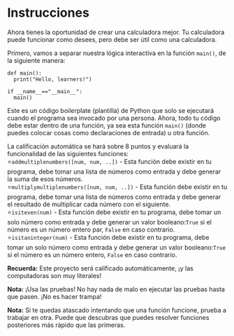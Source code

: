 # Instrucciones

Ahora tienes la oportunidad de crear una calculadora mejor. Tu calculadora puede funcionar como desees, pero debe ser útil como una calculadora.

Primero, vamos a separar nuestra lógica interactiva en la función `main()`, de la siguiente manera:

```
def main():
  print("Hello, learners!")

if __name__=="__main__":
  main()
```

Este es un código boilerplate (plantilla) de Python que solo se ejecutará cuando el programa sea invocado por una persona. Ahora, todo tu código debe estar dentro de una función, ya sea esta función `main()` (donde puedes colocar cosas como declaraciones de entrada) u otra función.

La calificación automática se hará sobre 8 puntos y evaluará la funcionalidad de las siguientes funciones:  
⭐`addmultiplenumbers([num, num, ..])` - Esta función debe existir en tu programa, debe tomar una lista de números como entrada y debe generar la suma de esos números.  
⭐`multiplymultiplenumbers([num, num, ..])` - Esta función debe existir en tu programa, debe tomar una lista de números como entrada y debe generar el resultado de multiplicar cada número con el siguiente.  
⭐`isiteven(num)` - Esta función debe existir en tu programa, debe tomar un solo número como entrada y debe generar un valor booleano:`True`  si el número es un número entero par, `False` en caso contrario.  
⭐`isitaninteger(num)` - Esta función debe existir en tu programa, debe tomar un solo número como entrada y debe generar un valor booleano:`True` si el número es un número entero, `False` en caso contrario.

**Recuerda:** Este proyecto será calificado automáticamente, ¡y las computadoras son muy literales!

**Nota:** ¡Usa las pruebas! No hay nada de malo en ejecutar las pruebas hasta que pasen. ¡No es hacer trampa!

**Nota:** Si te quedas atascado intentando que una función funcione, prueba a trabajar en otra. Puede que descubras que puedes resolver funciones posteriores más rápido que las primeras.